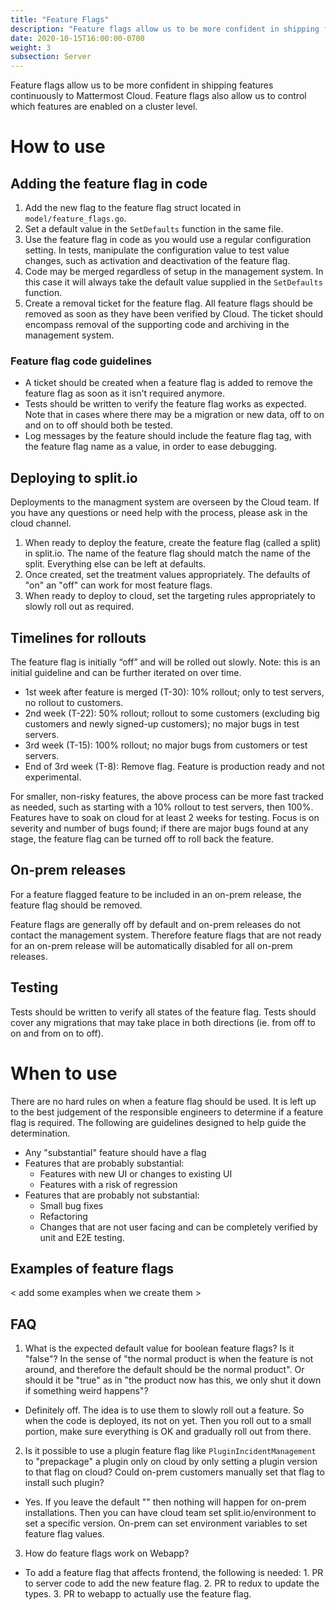 ```yaml
---
title: "Feature Flags"
description: "Feature flags allow us to be more confident in shipping features continuously to Mattermost Cloud. Find out why."
date: 2020-10-15T16:00:00-0700
weight: 3
subsection: Server
---
```



Feature flags allow us to be more confident in shipping features continuously to Mattermost Cloud. Feature flags also allow us to control which features are enabled on a cluster level.

# How to use

## Adding the feature flag in code

1. Add the new flag to the feature flag struct located in `model/feature_flags.go`.
2. Set a default value in the `SetDefaults` function in the same file.
3. Use the feature flag in code as you would use a regular configuration setting. In tests, manipulate the configuration value to test value changes, such as activation and deactivation of the feature flag.
4. Code may be merged regardless of setup in the management system. In this case it will always take the default value supplied in the `SetDefaults` function.
5. Create a removal ticket for the feature flag. All feature flags should be removed as soon as they have been verified by Cloud. The ticket should encompass removal of the supporting code and archiving in the management system.

### Feature flag code guidelines

- A ticket should be created when a feature flag is added to remove the feature flag as soon as it isn't required anymore.
- Tests should be written to verify the feature flag works as expected. Note that in cases where there may be a migration or new data, off to on and on to off should both be tested.
- Log messages by the feature should include the feature flag tag, with the feature flag name as a value, in order to ease debugging.


## Deploying to split.io

Deployments to the managment system are overseen by the Cloud team. If you have any questions or need help with the process, please ask in the cloud channel.

1. When ready to deploy the feature, create the feature flag (called a split) in split.io. The name of the feature flag should match the name of the split. Everything else can be left at defaults.
2. Once created, set the treatment values appropriately. The defaults of "on" an "off" can work for most feature flags.
3. When ready to deploy to cloud, set the targeting rules appropriately to slowly roll out as required. 

## Timelines for rollouts

The feature flag is initially “off” and will be rolled out slowly. Note: this is an initial guideline and can be further iterated on over time.

 - 1st week after feature is merged (T-30): 10% rollout; only to test servers, no rollout to customers.
 - 2nd week (T-22): 50% rollout; rollout to some customers (excluding big customers and newly signed-up customers); no major bugs in test servers.
 - 3rd week (T-15): 100% rollout; no major bugs from customers or test servers. 
 - End of 3rd week (T-8): Remove flag. Feature is production ready and not experimental.

For smaller, non-risky features, the above process can be more fast tracked as needed, such as starting with a 10% rollout to test servers, then 100%.
Features have to soak on cloud for at least 2 weeks for testing. Focus is on severity and number of bugs found; if there are major bugs found at any stage, the feature flag can be turned off to roll back the feature.

## On-prem releases

For a feature flagged feature to be included in an on-prem release, the feature flag should be removed. 

Feature flags are generally off by default and on-prem releases do not contact the management system. Therefore feature flags that are not ready for an on-prem release will be automatically disabled for all on-prem releases. 

## Testing

Tests should be written to verify all states of the feature flag. Tests should cover any migrations that may take place in both directions (ie. from off to on and from on to off). 

# When to use

There are no hard rules on when a feature flag should be used. It is left up to the best judgement of the responsible engineers to determine if a feature flag is required. The following are guidelines designed to help guide the determination.

- Any "substantial" feature should have a flag
- Features that are probably substantial:
    - Features with new UI or changes to existing UI
    - Features with a risk of regression
- Features that are probably not substantial:
    - Small bug fixes
    - Refactoring
    - Changes that are not user facing and can be completely verified by unit and E2E testing.

## Examples of feature flags

< add some examples when we create them >

## FAQ

1. What is the expected default value for boolean feature flags? Is it "false"? In the sense of "the normal product is when the feature is not around, and therefore the default should be the normal product". Or should it be "true" as in "the product now has this, we only shut it down if something weird happens"?
 - Definitely off. The idea is to use them to slowly roll out a feature. So when the code is deployed, its not on yet. Then you roll out to a small portion, make sure everything is OK and gradually roll out from there.

2. Is it possible to use a plugin feature flag like ``PluginIncidentManagement`` to "prepackage" a plugin only on cloud by only setting a plugin version to that flag on cloud? Could on-prem customers manually set that flag to install such plugin?
 - Yes. If you leave the default "" then nothing will happen for on-prem installations. Then you can have cloud team set split.io/environment to set a specific version. On-prem can set environment variables to set feature flag values.

3. How do feature flags work on Webapp?
 - To add a feature flag that affects frontend, the following is needed: 1. PR to server code to add the new feature flag. 2. PR to redux to update the types. 3. PR to webapp to actually use the feature flag.
